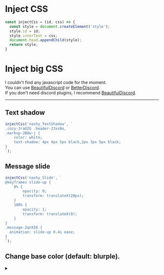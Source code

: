 # Inject CSS
```js
const injectCss = (id, css) => {
  const style = document.createElement('style');
  style.id = id;
  style.innerText = css;
  document.head.appendChild(style);
  return style;
}
```

# Inject big CSS
I couldn't find any javascript code for the moment. <br>
You can use [BeautifulDiscord](https://github.com/leovoel/BeautifulDiscord) or [BetterDiscord](https://betterdiscord.app).<br>
If you don't need discord plugins, I recommend [BeautifulDiscord](https://github.com/leovoel/BeautifulDiscord).

___	

## Text shadow
```js
injectCss('nashy_TextShadow', `
.cozy-3raOZG .header-23xsNx,
.markup-2BOw-j {
    color: white;
    text-shadow: 4px 4px 5px black,2px 3px 5px black;
}
`);
```
## Message slide
```js
injectCss('nashy_Slide', `
@keyframes slide-up {
    0% {
        opacity: 0;
        transform: translateX(20px);
    }
    100% {
        opacity: 1;
        transform: translateX(0);
    }
}
.message-2qnXI6 {
  animation: slide-up 0.4s ease;
}
`);
```

## Change base color (default: blurple).
<details>
<summary></summary>

```js
injectCss('nashy_customBlurple', `
.theme-dark, .theme-light {
  --color: 255, 102, 102;

	--info-help-text: #fff;
	--control-brand-foreground: rgb(var(--color)) !important;
	--control-brand-foreground-new: rgb(var(--color)) !important;
	--brand-experiment-100: #fdfdfd !important;
	--brand-experiment-130: #f2f2f2 !important;
	--brand-experiment-160: #ebebeb !important;
	--brand-experiment-200: #e3e3e3 !important;
	--brand-experiment-230: #dadada !important;
	--brand-experiment-260: #d1d1d1 !important;
	--brand-experiment-300: #c7c7c7 !important;
	--brand-experiment-330: rgb(var(--color)) !important;
	--brand-experiment-360: rgb(var(--color)) !important;
	--brand-experiment-400: rgb(var(--color)) !important;
	--brand-experiment-430: rgb(var(--color)) !important;
	--brand-experiment-460: rgb(var(--color)) !important;
	--brand-experiment: rgb(var(--color)) !important;
	--brand-experiment-500: rgb(var(--color)) !important;
	--brand-experiment-530: rgb(var(--color)) !important;
	--brand-experiment-560: rgb(var(--color)) !important;
	--brand-experiment-600: rgb(var(--color)) !important;
	--brand-experiment-630: rgb(var(--color)) !important;
	--brand-experiment-660: rgb(var(--color)) !important;
	--brand-experiment-700: #323232 !important;
	--brand-experiment-730: #2b2b2b !important;
	--brand-experiment-760: #272727 !important;
	--brand-experiment-800: #222222 !important;
	--brand-experiment-830: #1a1a1a !important;
	--brand-experiment-860: #111111 !important;
	--brand-experiment-900: #0b0b0b !important;
	--brand-experiment-05a: rgba(var(--color),.05) !important;
	--brand-experiment-10a: rgba(var(--color),.1) !important;
	--brand-experiment-15a: rgba(var(--color),.15) !important;
	--brand-experiment-20a: rgba(var(--color),.2) !important;
	--brand-experiment-25a: rgba(var(--color),.25) !important;
	--brand-experiment-30a: rgba(var(--color),.3) !important;
	--brand-experiment-35a: rgba(var(--color),.35) !important;
	--brand-experiment-40a: rgba(var(--color),.4) !important;
	--brand-experiment-45a: rgba(var(--color),.45) !important;
	--brand-experiment-50a: rgba(var(--color),.5) !important;
	--brand-experiment-55a: rgba(var(--color),.55) !important;
	--brand-experiment-60a: rgba(var(--color),.6) !important;
	--brand-experiment-65a: rgba(var(--color),.65) !important;
	--brand-experiment-70a: rgba(var(--color),.7) !important;
	--brand-experiment-75a: rgba(var(--color),.75) !important;
	--brand-experiment-80a: rgba(var(--color),.8) !important;
	--brand-experiment-85a: rgba(var(--color),.85) !important;
	--brand-experiment-90a: rgba(var(--color),.9) !important;
	--brand-experiment-95a: rgba(var(--color),.95) !important;
}
`);
```

credit: [BlurpleRecolor theme](https://mwittrien.github.io/BetterDiscordAddons/Themes/BlurpleRecolor/BlurpleRecolor.css) 
